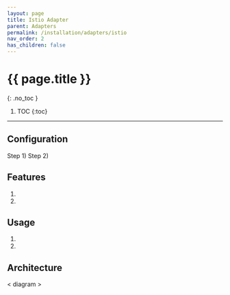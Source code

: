 ```yaml
---
layout: page
title: Istio Adapter
parent: Adapters
permalink: /installation/adapters/istio
nav_order: 2
has_children: false
---
```

# {{ page.title }}
{: .no_toc }

1. TOC
{:toc}
---
## Configuration
Step 1)
Step 2)

## Features
1. 
1. 

## Usage
1. 
1. 

## Architecture
< diagram >